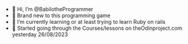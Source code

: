 - 👋 Hi, I’m @BabilotheProgrammer
- 👀 Brand new to this programming game
- 🌱 I’m currently learning or at least trying to learn Ruby on rails 
- 💞️ Started going through the Courses/lessons on theOdinproject.com yesterday 26/08/2023 
<!---
BabilotheProgrammer/BabilotheProgrammer is a ✨ special ✨ repository because its `README.md` (this file) appears on your GitHub profile.
You can click the Preview link to take a look at your changes.
--->
